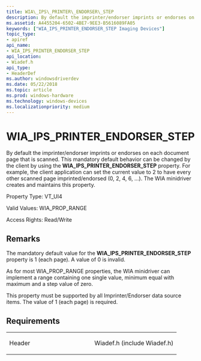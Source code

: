 ```yaml
---
title: WIA\_IPS\_PRINTER\_ENDORSER\_STEP
description: By default the imprinter/endorser imprints or endorses on each document page that is scanned.
ms.assetid: A4455204-6502-4BE7-9EE3-B5616089FA05
keywords: ["WIA_IPS_PRINTER_ENDORSER_STEP Imaging Devices"]
topic_type:
- apiref
api_name:
- WIA_IPS_PRINTER_ENDORSER_STEP
api_location:
- Wiadef.h
api_type:
- HeaderDef
ms.author: windowsdriverdev
ms.date: 05/22/2018
ms.topic: article
ms.prod: windows-hardware
ms.technology: windows-devices
ms.localizationpriority: medium
---
```


# WIA\_IPS\_PRINTER\_ENDORSER\_STEP


By default the imprinter/endorser imprints or endorses on each document page that is scanned. This mandatory default behavior can be changed by the client by using the **WIA\_IPS\_PRINTER\_ENDORSER\_STEP** property. For example, the client application can set the current value to 2 to have every other scanned page imprinted/endorsed (0, 2, 4, 6, ...). The WIA minidriver creates and maintains this property.




Property Type: VT\_UI4

Valid Values: WIA\_PROP\_RANGE

Access Rights: Read/Write

Remarks
-------

The mandatory default value for the **WIA\_IPS\_PRINTER\_ENDORSER\_STEP** property is 1 (each page). A value of 0 is invalid.

As for most WIA\_PROP\_RANGE properties, the WIA minidriver can implement a range containing one single value, minimum equal with maximum and a step value of zero.

This property must be supported by all Imprinter/Endorser data source items. The value of 1 (each page) is required.

Requirements
------------

<table>
<colgroup>
<col width="50%" />
<col width="50%" />
</colgroup>
<tbody>
<tr class="odd">
<td><p>Header</p></td>
<td>Wiadef.h (include Wiadef.h)</td>
</tr>
</tbody>
</table>

 

 






